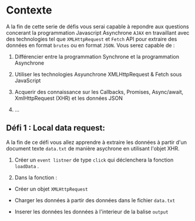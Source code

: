 # Contexte
A la fin de cette serie de défis vous serai capable à repondre aux questions concerant la programmation Javascript Asynchrone `AJAX` en travaillant avec des technologies tel que `XMLHttpRequest` et `Fetch` API pour extraire des données en format `brutes` ou en format `JSON`. Vous serez capable de :

1. Différencier entre la programmation Synchrone et la programmation Asynchrone

2. Utiliser les technologies Asyunchrone XMLHttpRequest & Fetch sous JavaScript

3. Acquerir des connaissance sur les Callbacks, Promises, Async/await, XmlHttpRequest (XHR) et les données JSON

4. ...


## Défi 1 : Local data request:

A la fin de ce défi vous allez apprendre à extraire les données à partir d'un document texte `data.txt` de manière asychrone en utilisant l'objet XHR.



1. Créer un `event listner` de type `click` qui déclenchera la fonction `loadData` .

2. Dans la fonction :

- Créer un objet `XMLHttpRequest`

- Charger les données à partir des données dans le fichier `data.txt`

- Inserer les données les données à l'interieur de la balise `output`
